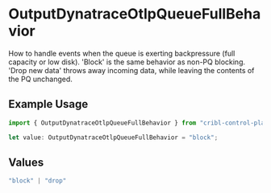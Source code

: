 # OutputDynatraceOtlpQueueFullBehavior

How to handle events when the queue is exerting backpressure (full capacity or low disk). 'Block' is the same behavior as non-PQ blocking. 'Drop new data' throws away incoming data, while leaving the contents of the PQ unchanged.

## Example Usage

```typescript
import { OutputDynatraceOtlpQueueFullBehavior } from "cribl-control-plane/models";

let value: OutputDynatraceOtlpQueueFullBehavior = "block";
```

## Values

```typescript
"block" | "drop"
```